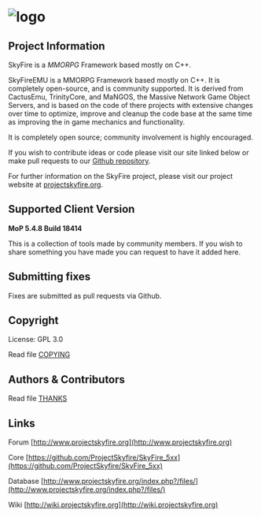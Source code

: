 # ![logo](https://camo.githubusercontent.com/f0be47cbadd2ff088baa1ee319ef5949ec94e28c/68747470733a2f2f61626c6f61642e64652f696d672f31355f31345f736b79666972655f6c6f676f71796a36382e706e67)

## Project Information
SkyFire is a *MMORPG* Framework based mostly on C++.

SkyFireEMU is a MMORPG Framework based mostly on C++. It is completely 
open-source, and is community supported. It is derived
from CactusEmu, TrinityCore, and MaNGOS, the Massive Network Game Object Servers, 
and is based on the code of there projects with extensive changes over time to optimize, 
improve and cleanup the code base at the same time as improving the in game mechanics
and functionality.

It is completely open source; community involvement is highly encouraged.

If you wish to contribute ideas or code please visit our site linked below or
make pull requests to our 
[Github repository](https://github.com/ProjectSkyfire/SkyFire.548).

For further information on the SkyFire project, please visit our project website at 
[projectskyfire.org](http://www.projectskyfire.org).

## Supported Client Version
**MoP 5.4.8 Build 18414**

This is a collection of tools made by community members.
If you wish to share something you have made you can request to have it added here.

## Submitting fixes

Fixes are submitted as pull requests via Github. 

## Copyright

License: GPL 3.0

Read file [COPYING](COPYING.md)


## Authors &amp; Contributors

Read file [THANKS](THANKS.md)


## Links

Forum [http://www.projectskyfire.org](http://www.projectskyfire.org)

Core [https://github.com/ProjectSkyfire/SkyFire_5xx](https://github.com/ProjectSkyfire/SkyFire_5xx)

Database [http://www.projectskyfire.org/index.php?/files/](http://www.projectskyfire.org/index.php?/files/)

Wiki [http://wiki.projectskyfire.org](http://wiki.projectskyfire.org)